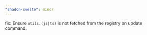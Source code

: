 ```yaml
---
"shadcn-svelte": minor
---
```


fix: Ensure `utils.(js|ts)` is not fetched from the registry on update command.
